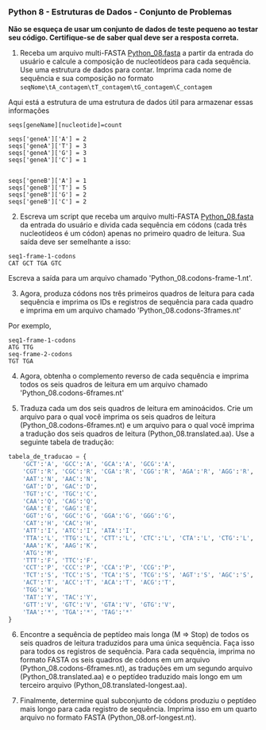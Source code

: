### Python 8 - Estruturas de Dados - Conjunto de Problemas

__Não se esqueça de usar um conjunto de dados de teste pequeno ao testar seu código. Certifique-se de saber qual deve ser a resposta correta.__

1. Receba um arquivo multi-FASTA [Python_08.fasta](https://raw.githubusercontent.com/labbces/cen0336/master/files/Python_08.fasta) a partir da entrada do usuário e calcule a composição de nucleotídeos para cada sequência. Use uma estrutura de dados para contar. Imprima cada nome de sequência e sua composição no formato `seqNome\tA_contagem\tT_contagem\tG_contagem\C_contagem`

Aqui está a estrutura de uma estrutura de dados útil para armazenar essas informações
```
seqs[geneName][nucleotide]=count

seqs['geneA']['A'] = 2
seqs['geneA']['T'] = 3
seqs['geneA']['G'] = 3
seqs['geneA']['C'] = 1


seqs['geneB']['A'] = 1
seqs['geneB']['T'] = 5
seqs['geneB']['G'] = 2
seqs['geneB']['C'] = 2
``` 

2. Escreva um script que receba um arquivo multi-FASTA [Python_08.fasta](https://raw.githubusercontent.com/labbces/cen0336/master/files/Python_08.fasta) da entrada do usuário e divida cada sequência em códons (cada três nucleotídeos é um códon) apenas no primeiro quadro de leitura. Sua saída deve ser semelhante a isso:
```
seq1-frame-1-codons
CAT GCT TGA GTC
``` 
Escreva a saída para um arquivo chamado 'Python_08.codons-frame-1.nt'.

3. Agora, produza códons nos três primeiros quadros de leitura para cada sequência e imprima os IDs e registros de sequência para cada quadro e imprima em um arquivo chamado 'Python_08.codons-3frames.nt'

Por exemplo,
```
seq1-frame-1-codons
ATG TTG
seq-frame-2-codons
TGT TGA
``` 

4. Agora, obtenha o complemento reverso de cada sequência e imprima todos os seis quadros de leitura em um arquivo chamado 'Python_08.codons-6frames.nt'

5. Traduza cada um dos seis quadros de leitura em aminoácidos. Crie um arquivo para o qual você imprima os seis quadros de leitura (Python_08.codons-6frames.nt) e um arquivo para o qual você imprima a tradução dos seis quadros de leitura (Python_08.translated.aa). Use a seguinte tabela de tradução:

```python
tabela_de_traducao = {
    'GCT':'A', 'GCC':'A', 'GCA':'A', 'GCG':'A',
    'CGT':'R', 'CGC':'R', 'CGA':'R', 'CGG':'R', 'AGA':'R', 'AGG':'R',
    'AAT':'N', 'AAC':'N',
    'GAT':'D', 'GAC':'D',
    'TGT':'C', 'TGC':'C',
    'CAA':'Q', 'CAG':'Q',
    'GAA':'E', 'GAG':'E',
    'GGT':'G', 'GGC':'G', 'GGA':'G', 'GGG':'G',
    'CAT':'H', 'CAC':'H',
    'ATT':'I', 'ATC':'I', 'ATA':'I',
    'TTA':'L', 'TTG':'L', 'CTT':'L', 'CTC':'L', 'CTA':'L', 'CTG':'L',
    'AAA':'K', 'AAG':'K',
    'ATG':'M',
    'TTT':'F', 'TTC':'F',
    'CCT':'P', 'CCC':'P', 'CCA':'P', 'CCG':'P',
    'TCT':'S', 'TCC':'S', 'TCA':'S', 'TCG':'S', 'AGT':'S', 'AGC':'S',
    'ACT':'T', 'ACC':'T', 'ACA':'T', 'ACG':'T',
    'TGG':'W',
    'TAT':'Y', 'TAC':'Y',
    'GTT':'V', 'GTC':'V', 'GTA':'V', 'GTG':'V',
    'TAA':'*', 'TGA':'*', 'TAG':'*'
}
```

6. Encontre a sequência de peptídeo mais longa (M => Stop) de todos os seis quadros de leitura traduzidos para uma única sequência. Faça isso para todos os registros de sequência. Para cada sequência, imprima no formato FASTA os seis quadros de códons em um arquivo (Python_08.codons-6frames.nt), as traduções em um segundo arquivo (Python_08.translated.aa) e o peptídeo traduzido mais longo em um terceiro arquivo (Python_08.translated-longest.aa).

7. Finalmente, determine qual subconjunto de códons produziu o peptídeo mais longo para cada registro de sequência. Imprima isso em um quarto arquivo no formato FASTA (Python_08.orf-longest.nt).
